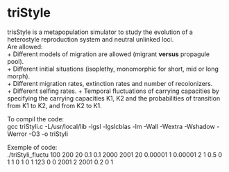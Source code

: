 # triStyle
trisStyle is a metapopulation simulator to study the evolution of a heterostyle reproduction system and neutral unlinked loci.  
Are allowed:  
	+ Different models of migration are allowed (migrant __versus__ propagule pool).  
	+ Different initial situations (isoplethy, monomorphic for short, mid or long morph).  
	+ Different migration rates, extinction rates and number of recolonizers.  
	+ Different selfing rates. 
	+ Temporal fluctuations of carrying capacities by specifying the carrying capacities K1, K2 and the probabilities of transition from K1 to K2, and from K2 to K1.  


To compil the code:  
gcc triStyli.c -L/usr/local/lib -lgsl -lgslcblas -lm -Wall -Wextra -Wshadow -Werror -O3 -o triStyli  
  
Exemple of code:  
./triStyli_fluctu 100   200 20 0.1 0.1   2000 2001   20 0.00001 1 0.00001   2 1   0.5 0 1   1   0 1   0   1   123   0   0   2001   2   2001   0.2   0 1
